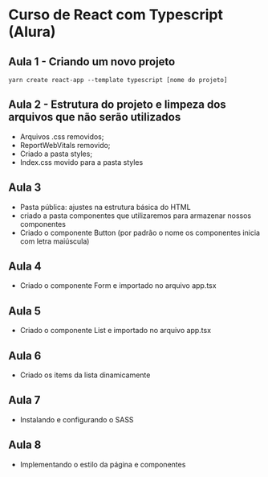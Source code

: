 # Curso de React com Typescript (Alura)

## Aula 1 - Criando um novo projeto
  `yarn create react-app --template typescript [nome do projeto]`

## Aula 2 - Estrutura do projeto e limpeza dos arquivos que não serão utilizados
  - Arquivos .css removidos;
  - ReportWebVitals removido;
  - Criado a pasta styles;
  - Index.css movido para a pasta styles

## Aula 3
  - Pasta pública: ajustes na estrutura básica do HTML
  - criado a pasta componentes que utilizaremos para armazenar nossos componentes
  - Criado o componente Button (por padrão o nome os componentes inicia com letra maiúscula)

## Aula 4
  - Criado o componente Form e importado no arquivo app.tsx

## Aula 5
  - Criado o componente List e importado no arquivo app.tsx

## Aula 6
  - Criado os items da lista dinamicamente

## Aula 7
  - Instalando e configurando o SASS

## Aula 8
  - Implementando o estilo da página e componentes